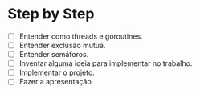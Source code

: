 # Step by Step

- [ ] Entender como threads e goroutines.
- [ ] Entender exclusão mutua.
- [ ] Entender semáforos.
- [ ] Inventar alguma ideia para implementar no trabalho.
- [ ] Implementar o projeto.
- [ ] Fazer a apresentação.